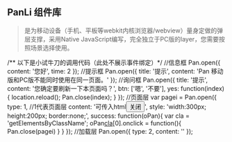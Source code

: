 ## PanLi 组件库 

> 是为移动设备（手机、平板等webkit内核浏览器/webview）量身定做的弹层支撑，采用Native JavaScript编写，完全独立于PC版的layer，您需要按照场景选择使用。


/** 以下是小试牛刀的调用代码（此处不展示事件绑定）*/
//信息框
Pan.open({
    content: '您好',
    time: 2
});
//提示框
Pan.open({
    title: '提示',
    content: 'Pan 移动版和PC版不能同时使用在同一页面。'
});
//询问框
Pan.open({
    title: '提示',
    content: '您确定要刷新一下本页面吗？',
    btn: ['嗯', '不要'],
    yes: function(index){
        location.reload();
        Pan.close(index);
    }
});
//页面层
var pagei = Pan.open({
    type: 1, //1代表页面层
    content: '可传入html<button class="closediy">关闭</button>',
    style: 'width:300px; height:200px; border:none;',
    success: function(oPan){
        var cla = 'getElementsByClassName';
        oPan[cla]('closediy')[0].onclick = function(){
            Pan.close(pagei)
        }
    }
});
//加载层
Pan.open({
    type: 2,
    content: ''
});